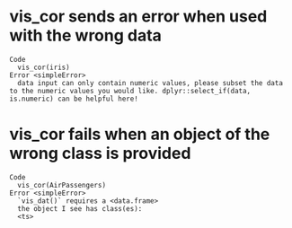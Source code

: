# vis_cor sends an error when used with the wrong data

    Code
      vis_cor(iris)
    Error <simpleError>
      data input can only contain numeric values, please subset the data to the numeric values you would like. dplyr::select_if(data, is.numeric) can be helpful here!

# vis_cor fails when an object of the wrong class is provided

    Code
      vis_cor(AirPassengers)
    Error <simpleError>
      `vis_dat()` requires a <data.frame>
      the object I see has class(es):
      <ts>

